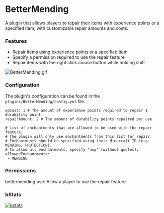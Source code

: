 # BetterMending
A plugin that allows players to repair their items with experience points or a specified item, with customizable repair amounts and costs.

### Features
- Repair items using experience points or a specified item
- Specify a permission required to use the repair feature
- Repair items with the right click mouse button while holding shift

![BetterMending gif](https://hynse.xyz/downloadable/bettermending.gif)



### Configuration
The plugin's configuration can be found in the `plugins/BetterMending/config.yml` file.
```
xpCost: 1 # The amount of experience points required to repair 1 durability point
repairAmount: 2 # The amount of durability points repaired per use

# List of enchantments that are allowed to be used with the repair feature.
# The plugin will only use enchantments from this list for repair.
# Enchantments should be specified using their Minecraft ID (e.g. MENDING, PROTECTION).
# To allow all enchantments, specify "any" (without quotes).
allowedEnchantments:
 - MENDING
```



### Permissions
bettermending.use: Allow a player to use the repair feature


### bStats
[![bstats](https://bstats.org/signatures/bukkit/Better%20Mending.svg)](https://bstats.org/plugin/bukkit/Better%20Mending/)
